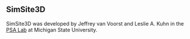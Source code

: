 ## SimSite3D

SimSite3D was developed by Jeffrey van Voorst and Leslie A. Kuhn in the [PSA Lab](http://www.kuhnlab.bmb.msu.edu) at Michigan State University.